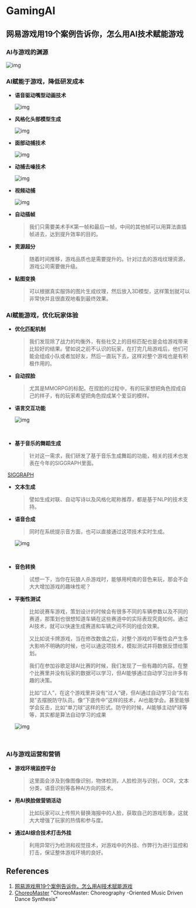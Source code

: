 # GamingAI


## 网易游戏用19个案例告诉你，怎么用AI技术赋能游戏

### **AI与游戏的渊源**

![img](https://academy.fp.ps.netease.com/file/60b052858b74276d1ac1c2bdQlHRrQ9i03?fop=imageView/2/w/800)

### **AI赋能于游戏，降低研发成本**

- **语音驱动嘴型动画技术**

  ![img](https://academy.fp.ps.netease.com/file/60b053972786fd0d00cccd63rW7hULgO03?fop=imageView/2/w/800)



- **风格化头部模型生成**

  ![img](https://academy.fp.ps.netease.com/file/60b054eb8b74276e8cdda44dz7cIBKG703?fop=imageView/2/w/800)



- **面部动捕技术**

  ![img](https://academy.fp.ps.netease.com/file/60b0a5a1a7f25237e2ede6e3dADPwD3703?fop=imageView/2/w/800)



- **动捕去噪技术**

  ![img](https://academy.fp.ps.netease.com/file/60b056ec2786fd0d00ccda40THMg0Rmi03?fop=imageView/2/w/800)



- **视频动捕**

  ![img](https://academy.fp.ps.netease.com/file/60b057366f04943497338b70UUv8l7v503?fop=imageView/2/w/800)



- **自动插帧**

  > 我们只需要美术手K第一帧和最后一帧，中间的其他帧可以用算法直插帧进去，达到提升效率的目的。

- **资源超分**

  > 随着时间推移，游戏品质也是需要提升的。针对过去的游戏纹理资源，游戏公司需要做升级。

- **贴图变换**

  > 可以根据真实服饰的图片生成纹理，然后放入3D模型，这样策划就可以非常快并且很直观地看到最终效果。

### **AI赋能游戏，优化玩家体验**

- **优化匹配机制**

  > 我们发现除了战力的均衡外，有些社交上的目标匹配也是会给游戏带来比较好的结果。譬如说之前不认识的玩家，在打完几局游戏后，他们可能会组成小队或者加好友，然后一直玩下去，这样对整个游戏也是有积极作用的。

- **自动捏脸**

  > 尤其是MMORPG的标配。在捏脸的过程中，有的玩家想把角色捏成自己的样子，有的玩家希望把角色捏成某个爱豆的模样。

- **语言交互功能**

  ![img](https://academy.fp.ps.netease.com/file/60b059958b742752ec4d4ea9QDINUO0X03?fop=imageView/2/w/800)

​	

- **基于音乐的舞蹈生成**

  > 针对这一需求，我们研发了基于音乐生成舞蹈的功能，相关的技术也发表在今年的SIGGRAPH里面。

​		[SIGGRAPH](https://www.siggraph.org/)

- **文本生成**

  > 譬如生成对联、自动写诗以及风格化昵称推荐，都是基于NLP的技术支持。

- **语音合成**

  > 同时在系统提示音方面，也可以直接通过这项技术实时生成。

  ![img](https://academy.fp.ps.netease.com/file/60b05aa18b742774eda04a40zFbzi98B03?fop=imageView/2/w/800)

​			

- **音色转换**

  > 试想一下，当你在玩狼人杀游戏时，能够用柯南的音色来玩，那会不会大大增加游戏的趣味性呢？

- **平衡性测试**

  > 比如说赛车游戏，策划设计的时候会有很多不同的车辆参数以及不同的赛道，那策划也很想知道车辆在这些赛道中的实际表现究竟如何。通过AI技术，就可以快速生成赛道和车辆之间不同的组合效果。
  >
  > 又比如说卡牌游戏，当在修改数值之后，对整个游戏的平衡性会产生多大影响不明确的时候，也可以通这项技术，模拟测试并将数据反馈给策划。
  >
  > 我们在参加谷歌足球AI比赛的时候，我们发现了一些有趣的内容。在整个比赛里并没有玩家的数据可以学习，但AI能够通过自动学习出许多有趣的决策。
  >
  > 比如“过人”，在这个游戏里并没有“过人”键，但AI通过自动学习会“左右晃”去摆脱防守队员。像“下底传中”这样的技术，AI也能学会。甚至能够学会反击，比如“单刀球”这样的形式。防守的时候，AI能够主动铲球等等，其实都是算法自动学习的成果

  ![img](https://academy.fp.ps.netease.com/file/60b0a65a6f0494155b7560f35uNqbTqP03?fop=imageView/2/w/800)

​	 	

### **AI与游戏运营和营销**

- **游戏环境监控平台**

  > 这里面会涉及到像图像识别，物体检测，人脸检测与识别，OCR，文本分类，语音识别等各种AI方向的技术。

- **用AI换脸做营销活动**

  > 比如玩家可以上传照片替换海报中的人脸，获取自己的游戏形象，这就大大增强了玩家的热情和参与度。

- **通过AI综合技术打击外挂**

  > 利用异常行为检测和视觉技术，对游戏中的外挂、作弊行为进行监控和打击，保证整体游戏环境的良好。

  

## References

1. [网易游戏用19个案例告诉你，怎么用AI技术赋能游戏](https://game.academy.163.com/course/careerArticle?course=610&isMaster=0)
2. [ChoreoMaster](https://github.com/NetEase-GameAI/ChoreoMaster) "ChoreoMaster: Choreography -Oriented Music Driven Dance Synthesis"